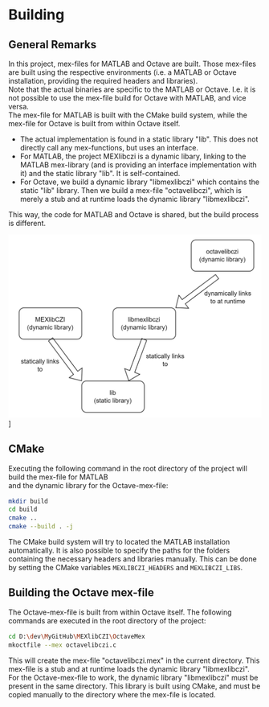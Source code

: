 # Building

## General Remarks

In this project, mex-files for MATLAB and Octave are built. Those mex-files are built using the respective
environments (i.e. a MATLAB or Octave installation, providing the required headers and libraries).   
Note that the actual binaries are specific to the MATLAB or Octave. I.e. it is not possible to use the mex-file
build for Octave with MATLAB, and vice versa.  
The mex-file for MATLAB is built with the CMake build system, while the mex-file for Octave is built from
within Octave itself.

* The actual implementation is found in a static library "lib". This does not directly call any mex-functions, but
   uses an interface.
* For MATLAB, the project MEXlibczi is a dynamic libary, linking to the MATLAB mex-library (and is providing an interface
   implementation with it) and the static library "lib". It is self-contained.
* For Octave, we build a dynamic library "libmexlibczi" which contains the static "lib" library. Then we build
   a mex-file "octavelibczi", which is merely a stub and at runtime loads the dynamic library "libmexlibczi".

This way, the code for MATLAB and Octave is shared, but the build process is different.

![Building overview](pictures/build_architecture.png)]

## CMake

Executing the following command in the root directory of the project will build the mex-file for MATLAB   
and the dynamic library for the Octave-mex-file:

```bash
mkdir build
cd build
cmake ..
cmake --build . -j
```

The CMake build system will try to located the MATLAB installation automatically. It is also possible to specify the paths for the folders containing the necessary headers and libraries
manually. This can be done by setting the CMake variables `MEXLIBCZI_HEADERS` and `MEXLIBCZI_LIBS`.

## Building the Octave mex-file

The Octave-mex-file is built from within Octave itself. The following commands are executed in the root directory of the project:

```bash
cd D:\dev\MyGitHub\MEXlibCZI\OctaveMex
mkoctfile --mex octavelibczi.c
```

This will create the mex-file "octavelibczi.mex" in the current directory. This mex-file is a stub and at runtime loads the dynamic library "libmexlibczi".  
For the Octave-mex-file to work, the dynamic library "libmexlibczi" must be present in the same directory. This library is built using CMake, and must be copied 
manually to the directory where the mex-file is located.
